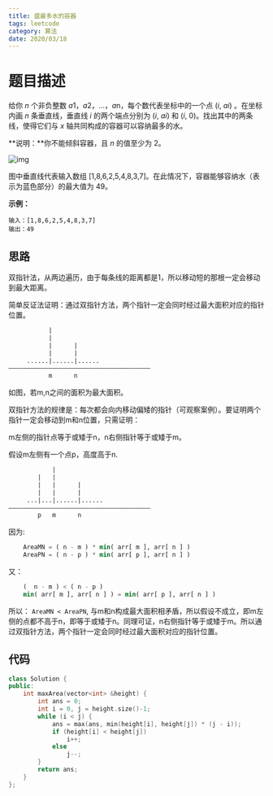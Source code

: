 ```yaml
---
title: 盛最多水的容器
tags: leetcode
category: 算法
date: 2020/03/18
---
```


# 题目描述

给你 *n* 个非负整数 *a*1，*a*2，...，*a*n，每个数代表坐标中的一个点 (*i*, *ai*) 。在坐标内画 *n* 条垂直线，垂直线 *i* 的两个端点分别为 (*i*, *ai*) 和 (*i*, 0)。找出其中的两条线，使得它们与 *x* 轴共同构成的容器可以容纳最多的水。

**说明：**你不能倾斜容器，且 *n* 的值至少为 2。

 

![img](https://aliyun-lc-upload.oss-cn-hangzhou.aliyuncs.com/aliyun-lc-upload/uploads/2018/07/25/question_11.jpg)

图中垂直线代表输入数组 [1,8,6,2,5,4,8,3,7]。在此情况下，容器能够容纳水（表示为蓝色部分）的最大值为 49。

 

**示例：**

```
输入：[1,8,6,2,5,4,8,3,7]
输出：49
```

## 思路

双指针法，从两边遍历，由于每条线的距离都是1，所以移动短的那根一定会移动到最大距离。

简单反证法证明：通过双指针方法，两个指针一定会同时经过最大面积对应的指针位置。

```txt
           |
           |                           
           |      |                     
           |      |                     
     ......|......|......               
——————————————————————————————————————— 
           m      n
```

如图，若m,n之间的面积为最大面积。

双指针方法的规律是：每次都会向内移动偏矮的指针（可观察案例）。要证明两个指针一定会移动到m和n位置，只需证明：

m左侧的指针点等于或矮于n，n右侧指针等于或矮于m。

假设m左侧有一个点p，高度高于n.

```txt
            |                            
        |   |                           
        |   |      |                     
        |   |      |                     
     ...|...|......|......               
——————————————————————————————————————— 
        p   m      n
```

因为:

```lisp
    AreaMN = ( n - m ) * min( arr[ m ], arr[ n ] )
    AreaPN = ( n - p ) * min( arr[ p ], arr[ n ] )
```

又：

```lisp
    (  n - m ) < ( n - p )
    min( arr[ m ], arr[ n ] ) = min( arr[ p ], arr[ n ] )
```

所以： `AreaMN < AreaPN`, 与m和n构成最大面积相矛盾，所以假设不成立，即m左侧的点都不高于n，即等于或矮于n。同理可证，n右侧指针等于或矮于m。所以通过双指针方法，两个指针一定会同时经过最大面积对应的指针位置。

## 代码

```c++
class Solution {
public:
    int maxArea(vector<int> &height) {
        int ans = 0;
        int i = 0, j = height.size()-1;
        while (i < j) {
            ans = max(ans, min(height[i], height[j]) * (j - i));
            if (height[i] < height[j])
                i++;
            else
                j--;
        }
        return ans;
    }
};
```

